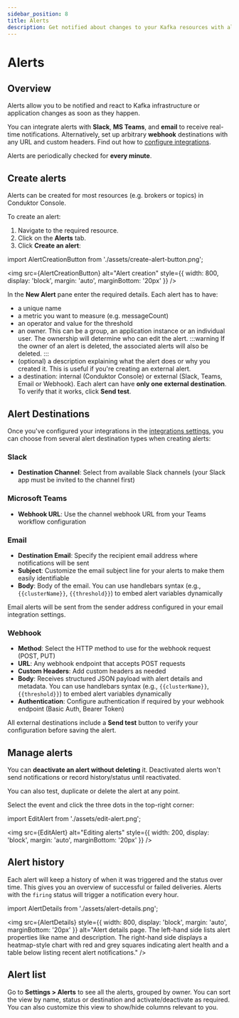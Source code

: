 ```yaml
---
sidebar_position: 8
title: Alerts
description: Get notified about changes to your Kafka resources with alerts
---
```


# Alerts

## Overview

Alerts allow you to be notified and react to Kafka infrastructure or application changes as soon as they happen.

You can integrate alerts with **Slack**, **MS Teams**, and **email** to receive real-time notifications. Alternatively, set up arbitrary **webhook** destinations with any URL and custom headers. Find out how to [configure integrations](/platform/navigation/settings/integrations).

Alerts are periodically checked for **every minute**.

## Create alerts
Alerts can be created for most resources (e.g. brokers or topics) in Conduktor Console.

To create an alert:
1. Navigate to the required resource.
1. Click on the **Alerts** tab.
1. Click **Create an alert**:

import AlertCreationButton from './assets/create-alert-button.png';

<img src={AlertCreationButton} alt="Alert creation" style={{ width: 800, display: 'block', margin: 'auto', marginBottom: '20px' }} />

In the **New Alert** pane enter the required details. Each alert has to have:
  - a unique name
  - a metric you want to measure (e.g. messageCount)
  - an operator and value for the threshold
  - an owner. This can be a group, an application instance or an individual user. The ownership will determine who can edit the alert.
:::warning
If the owner of an alert is deleted, the associated alerts will also be deleted.
:::
- (optional) a description explaining what the alert does or why you created it. This is useful if you're creating an external alert.
- a destination: internal (Conduktor Console) or external (Slack, Teams, Email or Webhook). Each alert can have **only one external destination**. To verify that it works, click **Send test**.

## Alert Destinations

Once you've configured your integrations in the [integrations settings](/platform/navigation/settings/integrations), you can choose from several alert destination types when creating alerts:

### Slack
- **Destination Channel**: Select from available Slack channels (your Slack app must be invited to the channel first)

### Microsoft Teams
- **Webhook URL**: Use the channel webhook URL from your Teams workflow configuration

### Email
- **Destination Email**: Specify the recipient email address where notifications will be sent
- **Subject**: Customize the email subject line for your alerts to make them easily identifiable
- **Body**: Body of the email. You can use handlebars syntax (e.g., `{{clusterName}}`, `{{threshold}}`) to embed alert variables dynamically

Email alerts will be sent from the sender address configured in your email integration settings.

### Webhook
- **Method**: Select the HTTP method to use for the webhook request (POST, PUT)
- **URL**: Any webhook endpoint that accepts POST requests
- **Custom Headers**: Add custom headers as needed
- **Body**: Receives structured JSON payload with alert details and metadata. You can use handlebars syntax (e.g., `{{clusterName}}`, `{{threshold}}`) to embed alert variables dynamically
- **Authentication**: Configure authentication if required by your webhook endpoint (Basic Auth, Bearer Token)

All external destinations include a **Send test** button to verify your configuration before saving the alert.

## Manage alerts
You can **deactivate an alert without deleting** it. Deactivated alerts won't send notifications or record history/status until reactivated.

You can also test, duplicate or delete the alert at any point.

Select the event and click the three dots in the top-right corner:

import EditAlert from './assets/edit-alert.png';

<img src={EditAlert} alt="Editing alerts" style={{ width: 200, display: 'block', margin: 'auto', marginBottom: '20px' }} />

## Alert history
Each alert will keep a history of when it was triggered and the status over time. This gives you an overview of successful or failed deliveries. Alerts with the `firing` status will trigger a notification every hour.

import AlertDetails from './assets/alert-details.png';

<img src={AlertDetails} style={{ width: 800, display: 'block', margin: 'auto', marginBottom: '20px' }}
  alt="Alert details page. The left-hand side lists alert properties like name and description. The right-hand side displays a heatmap-style chart with red and grey squares indicating alert health and a table below listing recent alert notifications."
  />

## Alert list
Go to **Settings > Alerts** to see all the alerts, grouped by owner. You can sort the view by name, status or destination and activate/deactivate as required. You can also customize this view to show/hide columns relevant to you.
